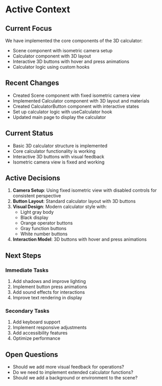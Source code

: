 # Active Context

## Current Focus
We have implemented the core components of the 3D calculator:
- Scene component with isometric camera setup
- Calculator component with 3D layout
- Interactive 3D buttons with hover and press animations
- Calculator logic using custom hooks

## Recent Changes
- Created Scene component with fixed isometric camera view
- Implemented Calculator component with 3D layout and materials
- Created CalculatorButton component with interactive states
- Set up calculator logic with useCalculator hook
- Updated main page to display the calculator

## Current Status
- Basic 3D calculator structure is implemented
- Core calculator functionality is working
- Interactive 3D buttons with visual feedback
- Isometric camera view is fixed and working

## Active Decisions
1. **Camera Setup**: Using fixed isometric view with disabled controls for consistent perspective
2. **Button Layout**: Standard calculator layout with 3D buttons
3. **Visual Design**: Modern calculator style with:
   - Light gray body
   - Black display
   - Orange operator buttons
   - Gray function buttons
   - White number buttons
4. **Interaction Model**: 3D buttons with hover and press animations

## Next Steps

### Immediate Tasks
1. Add shadows and improve lighting
2. Implement button press animations
3. Add sound effects for interactions
4. Improve text rendering in display

### Secondary Tasks
1. Add keyboard support
2. Implement responsive adjustments
3. Add accessibility features
4. Optimize performance

## Open Questions
- Should we add more visual feedback for operations?
- Do we need to implement extended calculator functions?
- Should we add a background or environment to the scene? 